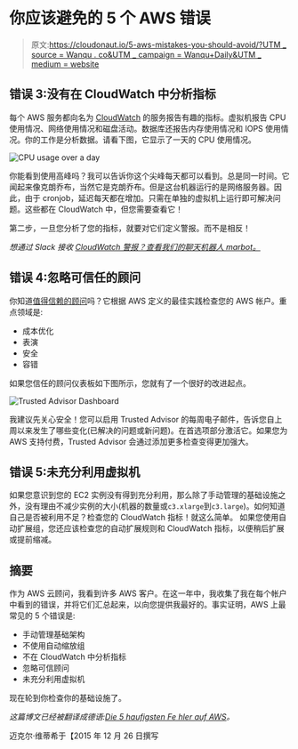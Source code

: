 # 你应该避免的 5 个 AWS 错误

> 原文:[https://cloudonaut.io/5-aws-mistakes-you-should-avoid/?UTM _ source = Wanqu . co&UTM _ campaign = Wanqu+Daily&UTM _ medium = website](https://cloudonaut.io/5-aws-mistakes-you-should-avoid/?utm_source=wanqu.co&utm_campaign=Wanqu+Daily&utm_medium=website)

## 错误 3:没有在 CloudWatch 中分析指标

每个 AWS 服务都向名为 [CloudWatch](https://aws.amazon.com/cloudwatch/) 的服务报告有趣的指标。虚拟机报告 CPU 使用情况、网络使用情况和磁盘活动。数据库还报告内存使用情况和 IOPS 使用情况。你的工作是分析数据。请看下图，它显示了一天的 CPU 使用情况。

<picture class="img-fluid"><source type="image/webp" srcset="/images/2015/12/cpu_usage@730w.webp 730w, /images/2015/12/cpu_usage@730w2x.webp 1460w, /images/2015/12/cpu_usage@610w.webp 610w, /images/2015/12/cpu_usage@610w2x.webp 1220w, /images/2015/12/cpu_usage@450w.webp 450w, /images/2015/12/cpu_usage@450w2x.webp 900w, /images/2015/12/cpu_usage@330w.webp 330w, /images/2015/12/cpu_usage@330w2x.webp 660w, /images/2015/12/cpu_usage@545w.webp 545w, /images/2015/12/cpu_usage@545w2x.webp 1090w" sizes="(min-width: 1200px) 730px, (min-width: 992px) 610px, (min-width: 768px) 450px, (min-width: 576px) 330px, 545px"> <source srcset="/images/2015/12/cpu_usage@730w.png 730w, /images/2015/12/cpu_usage@730w2x.png 1460w, /images/2015/12/cpu_usage@610w.png 610w, /images/2015/12/cpu_usage@610w2x.png 1220w, /images/2015/12/cpu_usage@450w.png 450w, /images/2015/12/cpu_usage@450w2x.png 900w, /images/2015/12/cpu_usage@330w.png 330w, /images/2015/12/cpu_usage@330w2x.png 660w, /images/2015/12/cpu_usage@545w.png 545w, /images/2015/12/cpu_usage@545w2x.png 1090w" sizes="(min-width: 1200px) 730px, (min-width: 992px) 610px, (min-width: 768px) 450px, (min-width: 576px) 330px, 545px"> ![CPU usage over a day](../Images/43cbed184623c3c97dde6acb9c006c12.png "CPU usage over a day")</picture>

你能看到使用高峰吗？我可以告诉你这个尖峰每天都可以看到。总是同一时间。它闻起来像克朗乔布，当然它是克朗乔布。但是这台机器运行的是网络服务器。因此，由于 cronjob，延迟每天都在增加。只需在单独的虚拟机上运行即可解决问题。这些都在 CloudWatch 中，但您需要查看它！

第二步，一旦您分析了您的指标，就要对它们定义警报。而不是相反！

*想通过 Slack 接收 [CloudWatch 警报？查看我们的聊天机器人 marbot。](https://marbot.io/amazon-cloudwatch-alarm-to-slack.html)*

## 错误 4:忽略可信任的顾问

你知道[值得信赖的顾问](https://aws.amazon.com/premiumsupport/trustedadvisor)吗？它根据 AWS 定义的最佳实践检查您的 AWS 帐户。重点领域是:

*   成本优化
*   表演
*   安全
*   容错

如果您信任的顾问仪表板如下图所示，您就有了一个很好的改进起点。

<picture class="img-fluid"><source type="image/webp" srcset="/images/2015/12/trusted_advisor@730w.webp 730w, /images/2015/12/trusted_advisor@730w2x.webp 1460w, /images/2015/12/trusted_advisor@610w.webp 610w, /images/2015/12/trusted_advisor@610w2x.webp 1220w, /images/2015/12/trusted_advisor@450w.webp 450w, /images/2015/12/trusted_advisor@450w2x.webp 900w, /images/2015/12/trusted_advisor@330w.webp 330w, /images/2015/12/trusted_advisor@330w2x.webp 660w, /images/2015/12/trusted_advisor@545w.webp 545w, /images/2015/12/trusted_advisor@545w2x.webp 1090w" sizes="(min-width: 1200px) 730px, (min-width: 992px) 610px, (min-width: 768px) 450px, (min-width: 576px) 330px, 545px"> <source srcset="/images/2015/12/trusted_advisor@730w.png 730w, /images/2015/12/trusted_advisor@730w2x.png 1460w, /images/2015/12/trusted_advisor@610w.png 610w, /images/2015/12/trusted_advisor@610w2x.png 1220w, /images/2015/12/trusted_advisor@450w.png 450w, /images/2015/12/trusted_advisor@450w2x.png 900w, /images/2015/12/trusted_advisor@330w.png 330w, /images/2015/12/trusted_advisor@330w2x.png 660w, /images/2015/12/trusted_advisor@545w.png 545w, /images/2015/12/trusted_advisor@545w2x.png 1090w" sizes="(min-width: 1200px) 730px, (min-width: 992px) 610px, (min-width: 768px) 450px, (min-width: 576px) 330px, 545px"> ![Trusted Advisor Dashboard](../Images/54a23f10d029995cf6c77fbd4003d52e.png "Trusted Advisor Dashboard")</picture>

我建议先关心安全！您可以启用 Trusted Advisor 的每周电子邮件，告诉您自上周以来发生了哪些变化(已解决的问题或新问题)。在首选项部分激活它。如果您为 AWS 支持付费，Trusted Advisor 会通过添加更多检查变得更加强大。

## 错误 5:未充分利用虚拟机

如果您意识到您的 EC2 实例没有得到充分利用，那么除了手动管理的基础设施之外，没有理由不减少实例的大小(机器的数量或`c3.xlarge`到`c3.large`)。如何知道自己是否被利用不足？检查您的 CloudWatch 指标！就这么简单。
如果您使用自动扩展组，您还应该检查您的自动扩展规则和 CloudWatch 指标，以便稍后扩展或提前缩减。

## 摘要

作为 AWS 云顾问，我看到许多 AWS 客户。在这一年中，我收集了我在每个帐户中看到的错误，并将它们汇总起来，以向您提供我最好的。事实证明，AWS 上最常见的 5 个错误是:

*   手动管理基础架构
*   不使用自动缩放组
*   不在 CloudWatch 中分析指标
*   忽略可信顾问
*   未充分利用虚拟机

现在轮到你检查你的基础设施了。

*这篇博文已经被翻译成德语:[Die 5 haufigsten Fe hler auf AWS](https://cloudonauten.de/die-5-haufigsten-fehler-auf-aws/)。*

迈克尔·维蒂希于【2015 年 12 月 26 日撰写